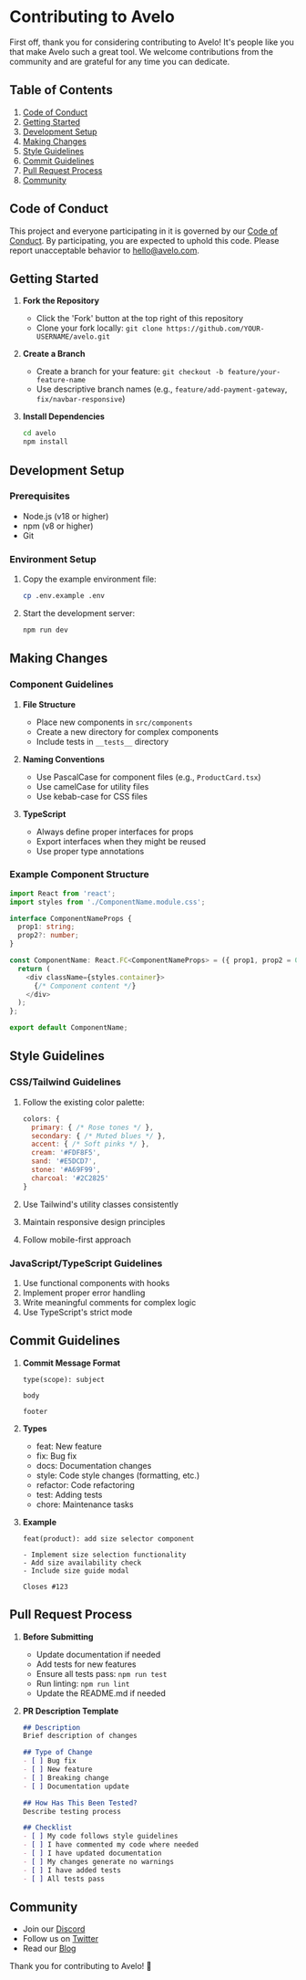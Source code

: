 # Contributing to Avelo

First off, thank you for considering contributing to Avelo! It's people like you that make Avelo such a great tool. We welcome contributions from the community and are grateful for any time you can dedicate.

## Table of Contents

1. [Code of Conduct](#code-of-conduct)
2. [Getting Started](#getting-started)
3. [Development Setup](#development-setup)
4. [Making Changes](#making-changes)
5. [Style Guidelines](#style-guidelines)
6. [Commit Guidelines](#commit-guidelines)
7. [Pull Request Process](#pull-request-process)
8. [Community](#community)

## Code of Conduct

This project and everyone participating in it is governed by our [Code of Conduct](CODE_OF_CONDUCT.md). By participating, you are expected to uphold this code. Please report unacceptable behavior to [hello@avelo.com](mailto:hello@avelo.com).

## Getting Started

1. **Fork the Repository**
   - Click the 'Fork' button at the top right of this repository
   - Clone your fork locally: `git clone https://github.com/YOUR-USERNAME/avelo.git`

2. **Create a Branch**
   - Create a branch for your feature: `git checkout -b feature/your-feature-name`
   - Use descriptive branch names (e.g., `feature/add-payment-gateway`, `fix/navbar-responsive`)

3. **Install Dependencies**
   ```bash
   cd avelo
   npm install
   ```

## Development Setup

### Prerequisites
- Node.js (v18 or higher)
- npm (v8 or higher)
- Git

### Environment Setup
1. Copy the example environment file:
   ```bash
   cp .env.example .env
   ```

2. Start the development server:
   ```bash
   npm run dev
   ```

## Making Changes

### Component Guidelines
1. **File Structure**
   - Place new components in `src/components`
   - Create a new directory for complex components
   - Include tests in `__tests__` directory

2. **Naming Conventions**
   - Use PascalCase for component files (e.g., `ProductCard.tsx`)
   - Use camelCase for utility files
   - Use kebab-case for CSS files

3. **TypeScript**
   - Always define proper interfaces for props
   - Export interfaces when they might be reused
   - Use proper type annotations

### Example Component Structure
```typescript
import React from 'react';
import styles from './ComponentName.module.css';

interface ComponentNameProps {
  prop1: string;
  prop2?: number;
}

const ComponentName: React.FC<ComponentNameProps> = ({ prop1, prop2 = 0 }) => {
  return (
    <div className={styles.container}>
      {/* Component content */}
    </div>
  );
};

export default ComponentName;
```

## Style Guidelines

### CSS/Tailwind Guidelines
1. Follow the existing color palette:
   ```javascript
   colors: {
     primary: { /* Rose tones */ },
     secondary: { /* Muted blues */ },
     accent: { /* Soft pinks */ },
     cream: '#FDF8F5',
     sand: '#E5DCD7',
     stone: '#A69F99',
     charcoal: '#2C2825'
   }
   ```

2. Use Tailwind's utility classes consistently
3. Maintain responsive design principles
4. Follow mobile-first approach

### JavaScript/TypeScript Guidelines
1. Use functional components with hooks
2. Implement proper error handling
3. Write meaningful comments for complex logic
4. Use TypeScript's strict mode

## Commit Guidelines

1. **Commit Message Format**
   ```
   type(scope): subject

   body

   footer
   ```

2. **Types**
   - feat: New feature
   - fix: Bug fix
   - docs: Documentation changes
   - style: Code style changes (formatting, etc.)
   - refactor: Code refactoring
   - test: Adding tests
   - chore: Maintenance tasks

3. **Example**
   ```
   feat(product): add size selector component

   - Implement size selection functionality
   - Add size availability check
   - Include size guide modal

   Closes #123
   ```

## Pull Request Process

1. **Before Submitting**
   - Update documentation if needed
   - Add tests for new features
   - Ensure all tests pass: `npm run test`
   - Run linting: `npm run lint`
   - Update the README.md if needed

2. **PR Description Template**
   ```markdown
   ## Description
   Brief description of changes

   ## Type of Change
   - [ ] Bug fix
   - [ ] New feature
   - [ ] Breaking change
   - [ ] Documentation update

   ## How Has This Been Tested?
   Describe testing process

   ## Checklist
   - [ ] My code follows style guidelines
   - [ ] I have commented my code where needed
   - [ ] I have updated documentation
   - [ ] My changes generate no warnings
   - [ ] I have added tests
   - [ ] All tests pass
   ```

## Community

- Join our [Discord](https://discord.gg/avelo)
- Follow us on [Twitter](https://twitter.com/avelo)
- Read our [Blog](https://blog.avelo.com)

<!-- ## Questions?

If you have any questions or need help, please:
1. Check our [FAQ](https://avelo.com/faq)
2. Join our Discord community
3. Open a [Discussion](https://github.com/avelo/avelo/discussions)
4. Email us at [hello@avelo.com](mailto:hello@avelo.com) -->

Thank you for contributing to Avelo! 🌟
